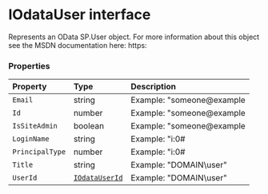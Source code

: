 # IOdataUser interface





Represents an OData SP.User object. For more information about this object 
see the MSDN documentation here: 
https:




### Properties

| Property	   | Type	| Description|
|:-------------|:-------|:-----------|
|`Email`      | string | Example: "someone@example |
|`Id`      | number | Example: "someone@example |
|`IsSiteAdmin`      | boolean | Example: "someone@example |
|`LoginName`      | string | Example: "i:0# |
|`PrincipalType`      | number | Example: "i:0# |
|`Title`      | string | Example: "DOMAIN\user" |
|`UserId`      | [`IOdataUserId`](IOdataUserId.md) | Example: "DOMAIN\user" |




